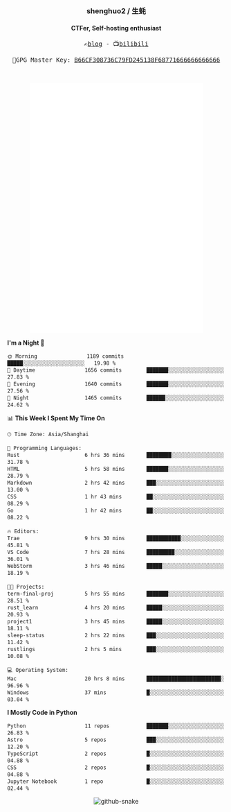 <h3 align="center"> shenghuo2 / 生蚝 </h3>
<h4 align="center" >CTFer, Self-hosting enthusiast</h3>


<p align="center">
  <samp>
    ✍️<a href="https://blog.shenghuo2.top/">blog</a> -
    📺<a href="https://space.bilibili.com/85894935">bilibili</a>
  </samp>
</p>
<p align="center">
  <samp>
     🔐GPG Master Key: <a align="center" href="https://github.com/shenghuo2.gpg">B66CF308736C79FD245138F68771666666666666</a>
  </samp>
</p>
<br>
<p align="center">
  <a href="https://github.com/shenghuo2">
    <img width="400" align="top" src="https://github.com/shenghuo2/shenghuo2/blob/main/metrics.left.svg" />
  </a>
  <a href="https://github.com/shenghuo2">
    <img width="400" align="top" src="https://github.com/shenghuo2/shenghuo2/blob/main/metrics.right.svg" />
  </a>
</p>


<!--START_SECTION:waka-->
**I'm a Night 🦉** 

```text
🌞 Morning                1189 commits        █████░░░░░░░░░░░░░░░░░░░░   19.98 % 
🌆 Daytime                1656 commits        ███████░░░░░░░░░░░░░░░░░░   27.83 % 
🌃 Evening                1640 commits        ███████░░░░░░░░░░░░░░░░░░   27.56 % 
🌙 Night                  1465 commits        ██████░░░░░░░░░░░░░░░░░░░   24.62 % 
```


📊 **This Week I Spent My Time On** 

```text
🕑︎ Time Zone: Asia/Shanghai

💬 Programming Languages: 
Rust                     6 hrs 36 mins       ████████░░░░░░░░░░░░░░░░░   31.78 % 
HTML                     5 hrs 58 mins       ███████░░░░░░░░░░░░░░░░░░   28.79 % 
Markdown                 2 hrs 42 mins       ███░░░░░░░░░░░░░░░░░░░░░░   13.00 % 
CSS                      1 hr 43 mins        ██░░░░░░░░░░░░░░░░░░░░░░░   08.29 % 
Go                       1 hr 42 mins        ██░░░░░░░░░░░░░░░░░░░░░░░   08.22 % 

🔥 Editors: 
Trae                     9 hrs 30 mins       ███████████░░░░░░░░░░░░░░   45.81 % 
VS Code                  7 hrs 28 mins       █████████░░░░░░░░░░░░░░░░   36.01 % 
WebStorm                 3 hrs 46 mins       █████░░░░░░░░░░░░░░░░░░░░   18.19 % 

🐱‍💻 Projects: 
term-final-proj          5 hrs 55 mins       ███████░░░░░░░░░░░░░░░░░░   28.51 % 
rust_learn               4 hrs 20 mins       █████░░░░░░░░░░░░░░░░░░░░   20.93 % 
project1                 3 hrs 45 mins       █████░░░░░░░░░░░░░░░░░░░░   18.11 % 
sleep-status             2 hrs 22 mins       ███░░░░░░░░░░░░░░░░░░░░░░   11.42 % 
rustlings                2 hrs 5 mins        ███░░░░░░░░░░░░░░░░░░░░░░   10.08 % 

💻 Operating System: 
Mac                      20 hrs 8 mins       ████████████████████████░   96.96 % 
Windows                  37 mins             █░░░░░░░░░░░░░░░░░░░░░░░░   03.04 % 
```

**I Mostly Code in Python** 

```text
Python                   11 repos            ███████░░░░░░░░░░░░░░░░░░   26.83 % 
Astro                    5 repos             ███░░░░░░░░░░░░░░░░░░░░░░   12.20 % 
TypeScript               2 repos             █░░░░░░░░░░░░░░░░░░░░░░░░   04.88 % 
CSS                      2 repos             █░░░░░░░░░░░░░░░░░░░░░░░░   04.88 % 
Jupyter Notebook         1 repo              █░░░░░░░░░░░░░░░░░░░░░░░░   02.44 % 
```




<!--END_SECTION:waka-->


<div align="center">
  <picture>
    <source media="(prefers-color-scheme: dark)" srcset="https://gist.githubusercontent.com/shenghuo2/bfce20b14ab0484cef03bae6e60e0b3a/raw/github-snake-dark.svg" />
    <source media="(prefers-color-scheme: light)" srcset="https://gist.githubusercontent.com/shenghuo2/bfce20b14ab0484cef03bae6e60e0b3a/raw/github-snake.svg" />
    <img alt="github-snake" src="https://gist.githubusercontent.com/shenghuo2/bfce20b14ab0484cef03bae6e60e0b3a/raw/github-snake.svg" />
  </picture>
</div>

<!--
**shenghuo2/shenghuo2** is a ✨ _special_ ✨ repository because its `README.md` (this file) appears on your GitHub profile.

Here are some ideas to get you started:

- 🔭 I’m currently working on ...
- 🌱 I’m currently learning ...
- 👯 I’m looking to collaborate on ...
- 🤔 I’m looking for help with ...
- 💬 Ask me about ...
- 📫 How to reach me: ...
- 😄 Pronouns: ...
- ⚡ Fun fact: ...
-->
